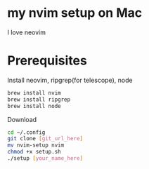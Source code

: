# my nvim setup on Mac

I love neovim

# Prerequisites

Install neovim, ripgrep(for telescope), node

```bash
brew install nvim
brew install ripgrep
brew install node
```

Download

```bash
cd ~/.config
git clone [git_url_here]
mv nvim-setup nvim
chmod +x setup.sh
./setup [your_name_here]
```
